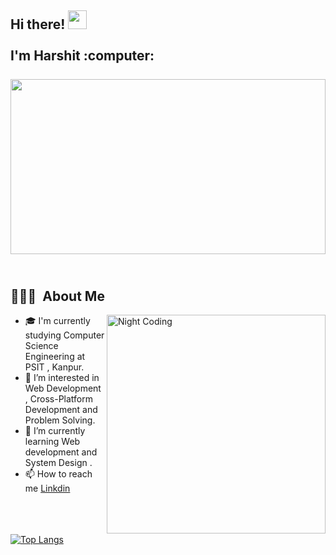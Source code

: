 <h2 align="left">
 <abc>
  Hi there! <img src="https://user-images.githubusercontent.com/42378118/110234147-e3259600-7f4e-11eb-95be-0c4047144dea.gif" width="30"><br>
  <br> I'm Harshit :computer:<br>
  <br>
  <img src="https://user-images.githubusercontent.com/67961339/166591839-832a8c86-486d-4006-a852-53e0be3012a9.png"  height="280" width="100%">
  <br>
   <br>
  </abc>
 

## 👨🏻‍💻 &nbsp;About Me
<img alt="Night Coding" src="https://user-images.githubusercontent.com/67961339/166572380-ed537c65-0cc0-4ec4-8871-5d13240e38fa.gif" width="350" align="right"/>

- 🎓  I'm currently studying Computer Science Engineering at PSIT , Kanpur.
- 👀 I’m interested in Web Development , Cross-Platform Development and Problem Solving.
- 🌱 I’m currently learning  Web development and System Design .
- 📫 How to reach me <a href="https://www.linkedin.com/in/harshitsinghchandel/" target="_blank">Linkdin</a>



 
 
 
 
 
 <br> <br> <br>
 [![Top Langs](https://github-readme-stats.vercel.app/api/top-langs/?username=chandelharshit&layout=compact)](https://github.com/anuraghazra/github-readme-stats)

<!---
chandelharshit/chandelharshit is a ✨ special ✨ repository because its `README.md` (this file) appears on your GitHub profile.
You can click the Preview link to take a look at your changes.
--->
